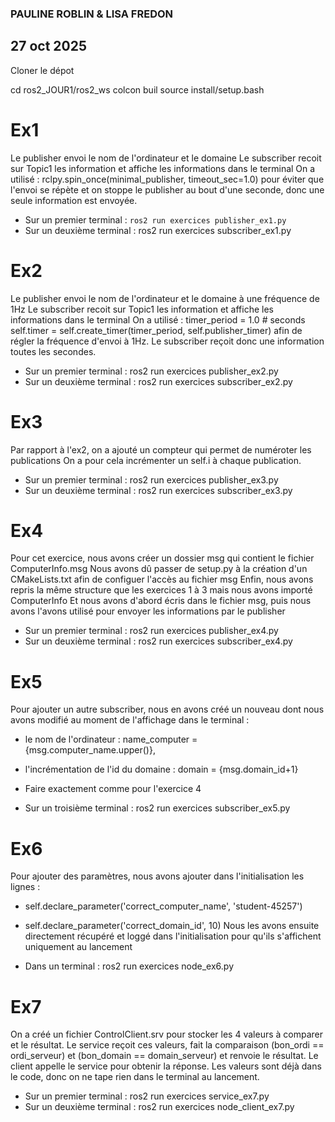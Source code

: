 ### PAULINE ROBLIN & LISA FREDON
## 27 oct 2025

Cloner le dépot 

cd ros2_JOUR1/ros2_ws
colcon buil 
source install/setup.bash

# Ex1 
Le publisher envoi le nom de l'ordinateur et le domaine 
Le subscriber recoit sur Topic1 les information et affiche les informations dans le terminal 
On a utilisé : rclpy.spin_once(minimal_publisher, timeout_sec=1.0) pour éviter que l'envoi se répète et on stoppe le publisher au bout d'une seconde, donc une seule information est envoyée. 

- Sur un premier terminal  : ```ros2 run exercices publisher_ex1.py```
- Sur un deuxième terminal  : ros2 run exercices subscriber_ex1.py

# Ex2
Le publisher envoi le nom de l'ordinateur et le domaine à une fréquence de 1Hz
Le subscriber recoit sur Topic1 les information et affiche les informations dans le terminal 
On a utilisé : timer_period = 1.0  # seconds
        self.timer = self.create_timer(timer_period, self.publisher_timer)
afin de régler la fréquence d'envoi à 1Hz. Le subscriber reçoit donc une information toutes les secondes.

- Sur un premier terminal  : ros2 run exercices publisher_ex2.py
- Sur un deuxième terminal  : ros2 run exercices subscriber_ex2.py

# Ex3
Par rapport à l'ex2, on a ajouté un compteur qui permet de numéroter les publications 
On a pour cela incrémenter un self.i à chaque publication.

- Sur un premier terminal  : ros2 run exercices publisher_ex3.py
- Sur un deuxième terminal  : ros2 run exercices subscriber_ex3.py

# Ex4
Pour cet exercice, nous avons créer un dossier msg qui contient le fichier ComputerInfo.msg 
Nous avons dû passer de setup.py à la création d'un CMakeLists.txt afin de configuer l'accès au fichier msg
Enfin, nous avons repris la même structure que les exercices 1 à 3 mais nous avons importé ComputerInfo 
Et nous avons d'abord écris dans le fichier msg, puis nous avons l'avons utilisé pour envoyer les informations par le publisher

- Sur un premier terminal  : ros2 run exercices publisher_ex4.py
- Sur un deuxième terminal  : ros2 run exercices subscriber_ex4.py

# Ex5
Pour ajouter un autre subscriber, nous en avons créé un nouveau dont nous avons modifié au moment de l'affichage dans le terminal : 
- le nom de l'ordinateur  : name_computer = {msg.computer_name.upper()}, 
- l'incrémentation de l'id du domaine : domain = {msg.domain_id+1}

- Faire exactement comme pour l'exercice 4 
- Sur un troisième terminal  : ros2 run exercices subscriber_ex5.py

# Ex6
Pour ajouter des paramètres, nous avons ajouter dans l'initialisation les lignes : 
- self.declare_parameter('correct_computer_name', 'student-45257')
- self.declare_parameter('correct_domain_id', 10)
Nous les avons ensuite directement récupéré et loggé dans l'initialisation pour qu'ils s'affichent uniquement au lancement 

- Dans un terminal : ros2 run exercices node_ex6.py

# Ex7
On a créé un fichier ControlClient.srv pour stocker les 4 valeurs à comparer et le résultat.
Le service reçoit ces valeurs, fait la comparaison (bon_ordi == ordi_serveur) et (bon_domain == domain_serveur) et renvoie le résultat.
Le client appelle le service pour obtenir la réponse.
Les valeurs sont déjà dans le code, donc on ne tape rien dans le terminal au lancement.

- Sur un premier terminal  : ros2 run exercices service_ex7.py
- Sur un deuxième terminal  : ros2 run exercices node_client_ex7.py
